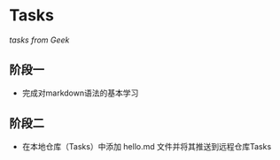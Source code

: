 # Tasks
*tasks from Geek*
## 阶段一
+ 完成对markdown语法的基本学习 

## 阶段二

+ 在本地仓库（Tasks）中添加 hello.md 文件并将其推送到远程仓库Tasks 
